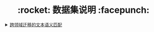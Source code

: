 <h1 align = "center">:rocket: 数据集说明 :facepunch:</h1>



<details><summary>
<a href="http://contest.aicubes.cn/#/detail?topicId=23">
跨领域迁移的文本语义匹配
</a></summary>

https://github.com/10jqka-aicubes/cross_domain_text_match


### 整体背景
本次任务我们提供客服对话中的相似句语料，需要参赛人员借助机器学习/深度学习方法，将使用财经领域数据训练的文本语义匹配模型，迁移到其他客服对话领域（如政府办公等）。自然语言处理中的许多任务，如：信息检索，智能问答，对话系统等等都可以抽象成文本语义匹配问题。构建有效的文本语义匹配模型需要依赖大量的标注数据。然而，在实际业务中，不同领域的数据分布具有差异，为每个领域分别构建训练数据是成本高昂的（人力成本、时间成本）。不同领域的数据分布差异，导致了模型泛化性能极差，参赛者需要利用迁移学习、领域适应等技术解决跨领域文本语义匹配问题。难点在于如何利用不同领域的训练数据，缓解领域间数据分布差异。

### 业界情况
文本语义匹配技术是工业界和学术界广泛关注的任务之一，本赛题主要涉及文本语义匹配技术（DSSM,ESIM等）、文本表示模型（BERT,GPT-2）和迁移学习等技术。先前的工作大多专注在文本语义匹配模型和文本表示学习上，本次比赛则需要结合迁移学习技术（跨领域文本表示、特征抽取），进行跨领域文本语义匹配。

### 赛题任务
小样本下的文本语义匹配语义模型在实际落地中是十分重要的，本任务需要利用有标注数据训练模型，并迁移到新领域。

## 蚂蚁金服相似问

## ChineseSTS
https://github.com/IAdmireu/ChineseSTS

# 相似问评测
https://github.com/zejunwang1/CSTS
https://spaces.ac.cn/archives/8321

# 数据集
https://zhuanlan.zhihu.com/p/80029681
https://github.com/CLUEbenchmark/CLUEDatasetSearch
https://blog.csdn.net/alip39/article/details/95891321

